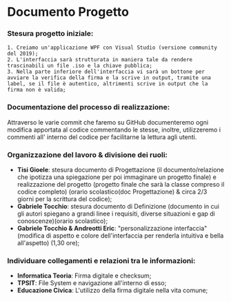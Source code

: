 # Documento Progetto

### Stesura progetto iniziale:
```
1. Creiamo un'applicazione WPF con Visual Studio (versione community del 2019);
2. L'interfaccia sarà strutturata in maniera tale da rendere trascinabili un file .iso e la chiave pubblica;
3. Nella parte inferiore dell'interfaccia vi sarà un bottone per avviare la verifica della firma e la scrive in output, tramite una label, se il file è autentico, altrimenti scrive in output che la firma non è valida;
```
### Documentazione del processo di realizzazione:

Attraverso le varie commit che faremo su GitHub documenteremo ogni modifica apportata al codice commentando le stesse, inoltre, utilizzeremo i commenti all' interno del codice per facilitarne la lettura agli utenti.

### Organizzazione del lavoro & divisione dei ruoli:

- **Tisi Gioele**: stesura documento di Progettazione (il documento/relazione che ipotizza una spiegazione per poi immaginare un progetto finale) e realizzazione del progetto (progetto finale che sarà la classe compreso il codice completo) (orario scolastico(doc Progettazione) & circa 2/3 giorni per la scrittura del codice);
- **Gabriele Tocchio**: stesura documento di Definizione (documento in cui gli autori spiegano a grandi linee i requisiti, diverse situazioni e gap di conoscenze)(orario scolastico);
- **Gabriele Tocchio & Andreotti Eric**: "personalizzazione interfaccia" (modifica di aspetto e colore dell'interfaccia per renderla intuitiva e bella all'aspetto) (1,30 ore);

### Individuare collegamenti e relazioni tra le informazioni:

- **Informatica Teoria**: Firma digitale e checksum;
- **TPSIT**: File System e navigazione all'interno di esso;
- **Educazione Civica**: L'utilizzo della firma digitale nella vita comune;
